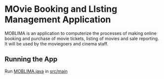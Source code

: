# MOvie Booking and LIsting Management Application
MOBLIMA is an application to computerize the processes of making online booking and purchase of movie tickets, listing of movies and sale reporting. It will be used by the moviegoers and cinema staff.

## Running the App
Run [MOBLIMA.java](src/main/MOBLIMA.java) in [src/main](src/main)
